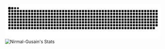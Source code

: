 ![Snake](https://raw.githubusercontent.com/platane/snk/output/github-contribution-grid-snake-dark.svg)
![Nirmal-Gusain's Stats](https://github-readme-stats.vercel.app/api?username=Nirmal-Gusain&theme=dark&show_icons=true&hide_border=false&count_private=true)
